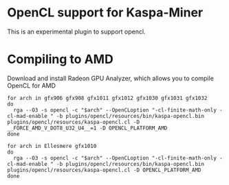 # OpenCL support for Kaspa-Miner

This is an experimental plugin to support opencl.

# Compiling to AMD
Download and install Radeon GPU Analyzer, which allows you to compile OpenCL for AMD

```shell
for arch in gfx906 gfx908 gfx1011 gfx1012 gfx1030 gfx1031 gfx1032
do 
  rga --O3 -s opencl -c "$arch" --OpenCLoption "-cl-finite-math-only -cl-mad-enable " -b plugins/opencl/resources/bin/kaspa-opencl.bin plugins/opencl/resources/kaspa-opencl.cl -D __FORCE_AMD_V_DOT8_U32_U4__=1 -D OPENCL_PLATFORM_AMD
done 

for arch in Ellesmere gfx1010
do 
  rga --O3 -s opencl -c "$arch" --OpenCLoption "-cl-finite-math-only -cl-mad-enable " -b plugins/opencl/resources/bin/kaspa-opencl.bin plugins/opencl/resources/kaspa-opencl.cl -D OPENCL_PLATFORM_AMD
done 
```